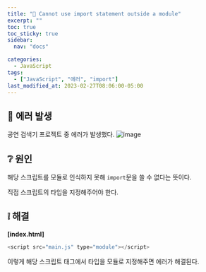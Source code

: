 ```yaml
---
title: "🚨 Cannot use import statement outside a module"
excerpt: ""
toc: true
toc_sticky: true
sidebar:
  nav: "docs"

categories:
  - JavaScript
tags:
  - ["JavaScript", "에러", "import"]
last_modified_at: 2023-02-27T08:06:00-05:00
---
```


## 🐞 에러 발생

공연 검색기 프로젝트 중 에러가 발생했다.
![image](https://user-images.githubusercontent.com/56298540/204087683-584215fd-951e-4b24-af3a-1d91c588a46d.png)

## ❔ 원인

해당 스크립트를 모듈로 인식하지 못해 `import`문을 쓸 수 없다는 뜻이다.

직접 스크립트의 타입을 지정해주어야 한다.

## ❕ 해결

**[index.html]**

```js
<script src="main.js" type="module"></script>
```

이렇게 해당 스크립트 태그에서 타입을 모듈로 지정해주면 에러가 해결된다.

